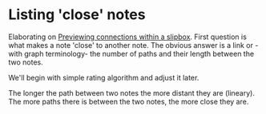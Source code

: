 [000015]: 000015.md
# Listing 'close' notes

Elaborating on [Previewing connections within a slipbox][000015]. First question
is what makes a note 'close' to another note. The obvious answer is a
link or -with graph terminology- the number of paths and their length between
the two notes.

We'll begin with simple rating algorithm and adjust it later.

The longer the path between two notes the more distant they are (lineary). The
more paths there is between the two notes, the more close they are.

